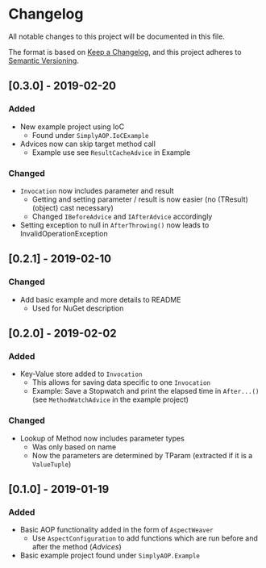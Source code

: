 # Changelog
All notable changes to this project will be documented in this file.

The format is based on [Keep a Changelog](https://keepachangelog.com/en/1.0.0/),
and this project adheres to [Semantic Versioning](https://semver.org/spec/v2.0.0.html).

## [0.3.0] - 2019-02-20

### Added

- New example project using IoC
  - Found under `SimplyAOP.IoCExample`
- Advices now can skip target method call
  - Example use see `ResultCacheAdvice` in Example

### Changed

- `Invocation` now includes parameter and result
  - Getting and setting parameter / result is now easier (no (TResult)(object) cast necessary)
  - Changed `IBeforeAdvice` and `IAfterAdvice` accordingly
- Setting exception to null in `AfterThrowing()` now leads to InvalidOperationException

## [0.2.1] - 2019-02-10

### Changed

- Add basic example and more details to README
  - Used for NuGet description

## [0.2.0] - 2019-02-02

### Added

- Key-Value store added to `Invocation`
  - This allows for saving data specific to one `Invocation`
  - Example: Save a Stopwatch and print the elapsed time in `After...()` (see `MethodWatchAdvice` in the example project)

### Changed

- Lookup of Method now includes parameter types
  - Was only based on name
  - Now the parameters are determined by TParam (extracted if it is a `ValueTuple`)

## [0.1.0] - 2019-01-19

### Added

- Basic AOP functionality added in the form of `AspectWeaver`
  - Use `AspectConfiguration` to add functions which are run before and after the method (*Advices*)
- Basic example project found under `SimplyAOP.Example`